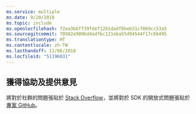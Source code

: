 ```yaml
---
ms.service: multiple
ms.date: 9/20/2018
ms.topic: include
ms.openlocfilehash: f2ea3bbff39fdef12b1dadf8beb31cf069cc53a5
ms.sourcegitcommit: 70982e900bd4adfbc121eba55d94544f17c6b495
ms.translationtype: HT
ms.contentlocale: zh-TW
ms.lasthandoff: 11/06/2018
ms.locfileid: "51196031"
---
```

## <a name="get-help-and-give-feedback"></a>獲得協助及提供意見

將對於社群的問題張貼於 [Stack Overflow](http://stackoverflow.com/questions/tagged/azure-sdk-.net)，並將對於 SDK 的開放式問題張貼於[專案 GitHub](https://github.com/Azure/azure-sdk-for-net)。